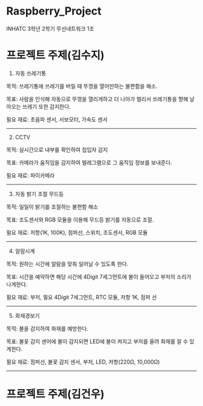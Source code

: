 # Raspberry_Project
INHATC 3학년 2학기 무선네트워크 1조

# 프로젝트 주제(김수지)

1. 자동 쓰레기통
   
목적: 쓰레기통에 쓰레기를 버릴 때 뚜껑을 열어만하는 불편함을 해소.

목표: 사람을 인식해 자동으로 뚜껑을 열리게하고 더 나아가 멀리서 쓰레기통을 향해 날아오는 쓰레기 또한 감지한다.

필요 재료: 초음파 센서, 서보모터, 가속도 센서
* * *
2. CCTV
   
목적: 실시간으로 내부를 확인하여 칩입자 감지

목표: 카메라가 움직임을 감지하여 텔레그램으로 그 움직임 정보를 보내준다.

필요 재료: 파이카메라
* * *
3. 자동 밝기 조절 무드등

목적: 일일이 밝기를 조절하는 불편함 해소

목표: 조도센서와 RGB 모듈을 이용해 무드등 밝기를 자동으로 조절.

필요 재료: 저항(1K, 100K), 점퍼선, 스위치, 조도센서, RGB 모듈
* * *
4. 알람시계

목적: 원하는 시간에 알람을 맞춰 일어날 수 있도록 한다.

목표: 시간을 예약하면 해당 시간에 4Digit 7세그먼트에 불이 들어오고 부저의 소리가 나게한다.

필요 재료: 부저, 필요 4Digit 7세그먼트, RTC 모듈, 저항 1K, 점퍼 선 
* * *
5. 화재경보기

목적: 불을 감지하여 화재를 예방한다.

목표: 불꽃 감지 센어에 불이 감지되면 LED에 불이 켜지고 부저를 울려 화재를 알 수 있게한다.

필요 재료: 점퍼선, 불꽃 감지 센서, 부저, LED, 저항(220Ω, 10,000Ω)

* * *

# 프로젝트 주제(김건우)


